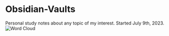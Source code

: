 # Obsidian-Vaults
Personal study notes about any topic of my interest.
Started July 9th, 2023.
![Word Cloud]('word_cloud\wordcloud.png')